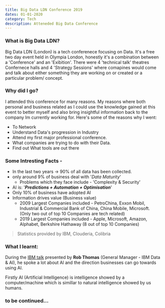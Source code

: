 ```yaml
---
title: Big Data LDN Conference 2019 
dates: 01-01-2020 
category: Tech 
description: Atteneded Big Data Conference
---
```

### What is Big Data LDN? ### 
Big Data LDN (London) is a tech conferenece focusing on Data. It's a free two day event held in Olympia London, honestly it's a combination between a 'Conference' and an 'Exibition'. There were 4 'technical talk' theatres Confernece halls and 4 'Strategy Sessions' where comapines would come and talk about either something they are working on or created or a particular problem/ concept. 

### Why did I go? ### 
I attended this conference for many reasons. My reasons where both personal and business related as I could use the knowledge gained at this event to better myself and also bring insightful information back to the company Im currently working for. Here's some of the reasons why I went: 
* To Network 
* Understand Data's progression in Industry
* Attend my first major professional conference. 
* What companies are trying to do with their Data.
* Find out What tools are out there

### Some Intresting Facts - ### 
* In the last two years -> 90% of all data has been collected. 
* only around 9% of business deal with '*Data Maturity*'
    * Problems which they face include - 'Complexity & Security'
* AI is: '***Predictions + Automation + Optimisation***'
* Only 10% of business have adopted AI 
* Information drives value (Business value)
    * 2009 Largest Companies included - PetroChina, Exxon Mobil, Industrial & Commercial Bank of China, China Mobile, Microsoft. (Only two out of top 10 Companies are tech related)
    * 2019 Largest Companies included - 
    Apple, Microsoft, Amazon, Alphabet, Berkshire Hathaway (8 out of top 10 Companies)

>Statistics provided by IBM, Clouderia, Colibria
### What I learnt: ###
During the [IBM talk](https://bigdataldn.com/seminar-schedule/how-ai-gives-you-superpowers/) presented by **Rob Thomas** (General Manager - IBM Data & AI), he spoke a lot about AI and the direction businesses can go towards using AI.

Firstly AI (Artificial Intelligence) is intelligence showed by a computer/machine which is simillar to natural intelligence showed by us humans. 


### to be continued...


<!-- AI - what it is, why so little people adopted it, 'AI is only as good as your data', MIT Study 

<!--### What It made me realise: ###
<!--I wanted to change the structure of our Data in certian enviroments...


<!--### My overall thoughts: ###
<!--pros 
<!--- liked the structure of the day 
<!--- the app was very useful 
<!--- good concepts covered such as... 
<!--- LOT'S OF FREE STUFF 

<!--Cons
- Some talks compaines tried selling themselves too much 
- very simillar kind of products, noting stood out too well 
- take personal detials (badge)  -->

<!--<br>

>Note: This was my first time attending this conference.
<br>  


<!-- Sources: 
- https://www.economywatch.com/economy-business-and-finance-news/largest-companies-biggest-companies-in-world-2009-27-08.html
- 
-  -->

